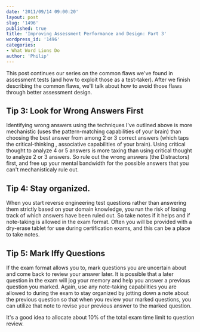 ```yaml
---
date: '2011/09/14 09:00:20'
layout: post
slug: '1496'
published: true
title: 'Improving Assessment Performance and Design: Part 3'
wordpress_id: '1496'
categories:
- What Word Lions Do
author: 'Philip'
---
```


This post continues our series on the common flaws we've found in assessment tests (and how to exploit those as a test-taker). After we finish describing the common flaws, we'll talk about how to avoid those flaws through better assessment design.


## Tip 3: Look for Wrong Answers First


Identifying wrong answers using the techniques I've outlined above is more mechanistic (uses the pattern-matching capabilities of your brain) than choosing the best answer from among 2 or 3 correct answers (which taps the critical-thinking , associative capabilities of your brain). Using critical thought to analyze 4 or 5 answers is more taxing than using critical thought to analyze 2 or 3 answers. So rule out the wrong answers (the Distractors) first, and free up your mental bandwidth for the possible answers that you can't mechanisticaly rule out.


## Tip 4: Stay organized.


When you start reverse engineering test questions rather than answering them strictly based on your domain knowledge, you run the risk of losing track of which answers have been ruled out. So take notes if it helps and if note-taking is allowed in the exam format. Often you will be provided with a dry-erase tablet for use during certification exams, and this can be a place to take notes.


## Tip 5: Mark Iffy Questions


If the exam format allows you to, mark questions you are uncertain about and come back to review your answer later. It is possible that a later question in the exam will jog your memory and help you answer a previous question you marked. Again, use any note-taking capabilities you are allowed to during the exam to stay organized by jotting down a note about the previous question so that when you review your marked questions, you can utilize that note to revise your previous answer to the marked question.

It's a good idea to allocate about 10% of the total exam time limit to question review.
